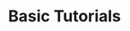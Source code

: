 ---
layout: page
title: Basic Tutorials
permalink: /basic-tutorials/
has_children: true
nav_order: 2
---
